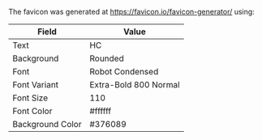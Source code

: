 The favicon was generated at https://favicon.io/favicon-generator/ using:

| Field            | Value                 |
| ---------------- | --------------------- |
| Text             | HC                    |
| Background       | Rounded               |
| Font             | Robot Condensed       |
| Font Variant     | Extra-Bold 800 Normal |
| Font Size        | 110                   |
| Font Color       | #ffffff               |
| Background Color | #376089               |
